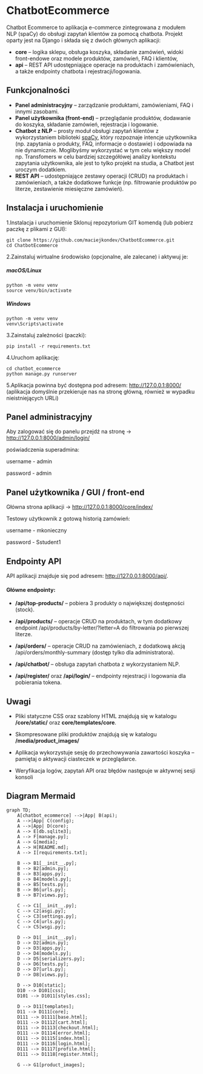 # ChatbotEcommerce

Chatbot Ecommerce to aplikacja e-commerce zintegrowana z modułem NLP (spaCy) do obsługi zapytań klientów za pomocą chatbota. Projekt oparty jest na Django i składa się z dwóch głównych aplikacji:
- **core** – logika sklepu, obsługa koszyka, składanie zamówień, widoki front-endowe oraz modele produktów, zamówień, FAQ i klientów,
- **api** – REST API udostępniające operacje na produktach i zamówieniach, a także endpointy chatbota i rejestracji/logowania.

## Funkcjonalności

- **Panel administracyjny** – zarządzanie produktami, zamówieniami, FAQ i innymi zasobami.
- **Panel użytkownika (front-end)** – przeglądanie produktów, dodawanie do koszyka, składanie zamówień, rejestracja i logowanie.
- **Chatbot z NLP** – prosty moduł obsługi zapytań klientów z wykorzystaniem biblioteki [spaCy](https://spacy.io/), który rozpoznaje intencje użytkownika (np. zapytania o produkty, FAQ, informacje o dostawie) i odpowiada na nie dynamicznie.
Moglibyśmy wykorzystać w tym celu większy model np. Transfomers w celu bardziej szczegółówej analizy kontekstu zapytania użytkownika, ale jest to tylko projekt na studia, a Chatbot jest uroczym dodatkiem.
- **REST API** – udostępniające zestawy operacji (CRUD) na produktach i zamówieniach, a także dodatkowe funkcje (np. filtrowanie produktów po literze, zestawienie miesięczne zamówień).

## Instalacja i uruchomienie

1.Instalacja i uruchomienie
Sklonuj repozytorium GIT komendą (lub pobierz paczkę z plikami z GUI):

```
git clone https://github.com/maciejkondev/ChatbotEcommerce.git
cd ChatbotEcommerce
```

2.Zainstaluj wirtualne środowisko (opcjonalne, ale zalecane) i aktywuj je:

##### macOS/Linux
```
python -m venv venv
source venv/bin/activate  
```

##### Windows
```
python -m venv venv
venv\Scripts\activate     
```

3.Zainstaluj zależności (paczki):

```
pip install -r requirements.txt
```

4.Uruchom aplikację:

```
cd chatbot_ecommerce
python manage.py runserver
```

5.Aplikacja powinna być dostępna pod adresem: http://127.0.0.1:8000/ (aplikacja domyślnie przekieruje nas na stronę główną, również w wypadku nieistniejących URLi)

## Panel administracyjny
Aby zalogować się do panelu przejdź na stronę -> http://127.0.0.1:8000/admin/login/

poświadczenia superadmina:

username - admin

password - admin

## Panel użytkownika / GUI / front-end

Główna strona aplikacji -> http://127.0.0.1:8000/core/index/

Testowy użytkownik z gotową historią zamówień:

username - mkonieczny

password - Sstudent1

## Endpointy API

API aplikacji znajduje się pod adresem: http://127.0.0.1:8000/api/.

#### Główne endpointy:

- **/api/top-products/** – pobiera 3 produkty o największej dostępności (stock).

- **/api/products/** – operacje CRUD na produktach, w tym dodatkowy endpoint /api/products/by-letter/?letter=A do filtrowania po pierwszej literze.

- **/api/orders/** – operacje CRUD na zamówieniach, z dodatkową akcją /api/orders/monthly-summary (dostęp tylko dla administratora).

- **/api/chatbot/** – obsługa zapytań chatbota z wykorzystaniem NLP.

- **/api/register/** oraz **/api/login/** – endpointy rejestracji i logowania dla pobierania tokena.

## Uwagi
- Pliki statyczne CSS oraz szablony HTML znajdują się w katalogu **/core/static/** oraz **core/templates/core**.

- Skompresowane pliki produktów znajdują się w katalogu **/media/product_images/**

- Aplikacja wykorzystuje sesję do przechowywania zawartości koszyka – pamiętaj o aktywacji ciasteczek w przeglądarce.

- Weryfikacja logów, zapytań API oraz błędów następuje w aktywnej sesji konsoli


## Diagram Mermaid

```mermaid
graph TD;
    A[chatbot_ecommerce] -->|App| B(api);
    A -->|App| C(config);
    A -->|App| D(core);
    A --> E[db.sqlite3];
    A --> F[manage.py];
    A --> G[media];
    A --> H[README.md];
    A --> I[requirements.txt];
    
    B --> B1[__init__.py];
    B --> B2[admin.py];
    B --> B3[apps.py];
    B --> B4[models.py];
    B --> B5[tests.py];
    B --> B6[urls.py];
    B --> B7[views.py];
    
    C --> C1[__init__.py];
    C --> C2[asgi.py];
    C --> C3[settings.py];
    C --> C4[urls.py];
    C --> C5[wsgi.py];
    
    D --> D1[__init__.py];
    D --> D2[admin.py];
    D --> D3[apps.py];
    D --> D4[models.py];
    D --> D5[serializers.py];
    D --> D6[tests.py];
    D --> D7[urls.py];
    D --> D8[views.py];
    
    D --> D10[static];
    D10 --> D101[css];
    D101 --> D1011[styles.css];
    
    D --> D11[templates];
    D11 --> D111[core];
    D111 --> D1111[base.html];
    D111 --> D1112[cart.html];
    D111 --> D1113[checkout.html];
    D111 --> D1114[error.html];
    D111 --> D1115[index.html];
    D111 --> D1116[login.html];
    D111 --> D1117[profile.html];
    D111 --> D1118[register.html];
    
    G --> G1[product_images];
```
